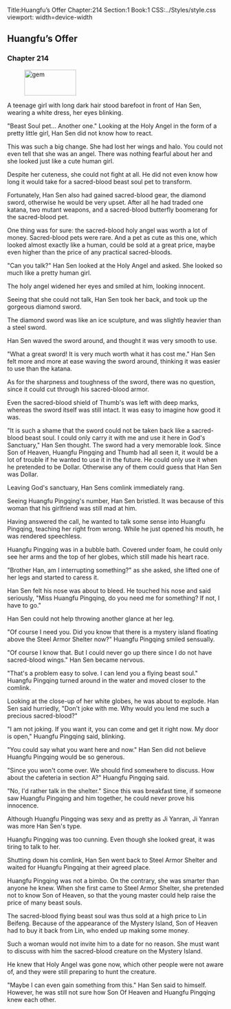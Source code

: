 Title:Huangfu’s Offer 
Chapter:214 
Section:1 
Book:1 
CSS:../Styles/style.css 
viewport: width=device-width
  
## Huangfu’s Offer
### Chapter 214
  
<figure>
	<img src="../Images/gem.gif" alt="gem" id="gem" width="120" height="60" />
</figure>
  

  
A teenage girl with long dark hair stood barefoot in front of Han Sen, wearing a white dress, her eyes blinking.

"Beast Soul pet... Another one." Looking at the Holy Angel in the form of a pretty little girl, Han Sen did not know how to react.

This was such a big change. She had lost her wings and halo. You could not even tell that she was an angel. There was nothing fearful about her and she looked just like a cute human girl.

Despite her cuteness, she could not fight at all. He did not even know how long it would take for a sacred-blood beast soul pet to transform.

Fortunately, Han Sen also had gained sacred-blood gear, the diamond sword, otherwise he would be very upset. After all he had traded one katana, two mutant weapons, and a sacred-blood butterfly boomerang for the sacred-blood pet.

One thing was for sure: the sacred-blood holy angel was worth a lot of money. Sacred-blood pets were rare. And a pet as cute as this one, which looked almost exactly like a human, could be sold at a great price, maybe even higher than the price of any practical sacred-bloods.

"Can you talk?" Han Sen looked at the Holy Angel and asked. She looked so much like a pretty human girl.

The holy angel widened her eyes and smiled at him, looking innocent.

Seeing that she could not talk, Han Sen took her back, and took up the gorgeous diamond sword.

The diamond sword was like an ice sculpture, and was slightly heavier than a steel sword.

Han Sen waved the sword around, and thought it was very smooth to use.

"What a great sword! It is very much worth what it has cost me." Han Sen felt more and more at ease waving the sword around, thinking it was easier to use than the katana.

As for the sharpness and toughness of the sword, there was no question, since it could cut through his sacred-blood armor.

Even the sacred-blood shield of Thumb's was left with deep marks, whereas the sword itself was still intact. It was easy to imagine how good it was.

"It is such a shame that the sword could not be taken back like a sacred-blood beast soul. I could only carry it with me and use it here in God's Sanctuary," Han Sen thought. The sword had a very memorable look. Since Son of Heaven, Huangfu Pingqing and Thumb had all seen it, it would be a lot of trouble if he wanted to use it in the future. He could only use it when he pretended to be Dollar. Otherwise any of them could guess that Han Sen was Dollar.

Leaving God's sanctuary, Han Sens comlink immediately rang.

Seeing Huangfu Pingqing's number, Han Sen bristled. It was because of this woman that his girlfriend was still mad at him.

Having answered the call, he wanted to talk some sense into Huangfu Pingqing, teaching her right from wrong. While he just opened his mouth, he was rendered speechless.

Huangfu Pingqing was in a bubble bath. Covered under foam, he could only see her arms and the top of her globes, which still made his heart race.

"Brother Han, am I interrupting something?" as she asked, she lifted one of her legs and started to caress it.

Han Sen felt his nose was about to bleed. He touched his nose and said seriously, "Miss Huangfu Pingqing, do you need me for something? If not, I have to go."

Han Sen could not help throwing another glance at her leg.

"Of course I need you. Did you know that there is a mystery island floating above the Steel Armor Shelter now?" Huangfu Pingqing smiled sensually.

"Of course I know that. But I could never go up there since I do not have sacred-blood wings." Han Sen became nervous.

"That's a problem easy to solve. I can lend you a flying beast soul." Huangfu Pingqing turned around in the water and moved closer to the comlink.

Looking at the close-up of her white globes, he was about to explode. Han Sen said hurriedly, "Don't joke with me. Why would you lend me such a precious sacred-blood?"

"I am not joking. If you want it, you can come and get it right now. My door is open," Huangfu Pingqing said, blinking.

"You could say what you want here and now." Han Sen did not believe Huangfu Pingqing would be so generous.

"Since you won't come over. We should find somewhere to discuss. How about the cafeteria in section A?" Huangfu Pingqing said.

"No, I'd rather talk in the shelter." Since this was breakfast time, if someone saw Huangfu Pingqing and him together, he could never prove his innocence.

Although Huangfu Pingqing was sexy and as pretty as Ji Yanran, Ji Yanran was more Han Sen's type.

Huangfu Pingqing was too cunning. Even though she looked great, it was tiring to talk to her.

Shutting down his comlink, Han Sen went back to Steel Armor Shelter and waited for Huangfu Pingqing at their agreed place.

Huangfu Pingqing was not a bimbo. On the contrary, she was smarter than anyone he knew. When she first came to Steel Armor Shelter, she pretended not to know Son of Heaven, so that the young master could help raise the price of many beast souls.

The sacred-blood flying beast soul was thus sold at a high price to Lin Beifeng. Because of the appearance of the Mystery Island, Son of Heaven had to buy it back from Lin, who ended up making some money.

Such a woman would not invite him to a date for no reason. She must want to discuss with him the sacred-blood creature on the Mystery Island.

He knew that Holy Angel was gone now, which other people were not aware of, and they were still preparing to hunt the creature.

"Maybe I can even gain something from this." Han Sen said to himself. However, he was still not sure how Son Of Heaven and Huangfu Pingqing knew each other.